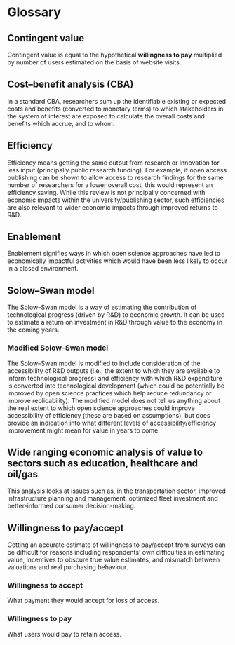 # Glossary

## Contingent value
Contingent value is equal to the hypothetical **willingness to pay** multiplied by number of users estimated on the basis of website visits.

## Cost–benefit analysis (CBA)
In a standard CBA, researchers sum up the identifiable existing or expected costs and benefits (converted to monetary terms) to which stakeholders in the system of interest are exposed to calculate the overall costs and benefits which accrue, and to whom. 

## Efficiency
Efficiency means getting the same output from research or innovation for less input (principally public research funding). For example, if open access publishing can be shown to allow access to research findings for the same number of researchers for a lower overall cost, this would represent an efficiency saving. While this review is not principally concerned with economic impacts within the university/publishing sector, such efficiencies are also relevant to wider economic impacts through improved returns to R&D.

## Enablement
Enablement signifies ways in which open science approaches have led to economically impactful activities which would have been less likely to occur in a closed environment.

## Solow–Swan model
The Solow–Swan model is a way of estimating the contribution of technological progress (driven by R&D) to economic growth. It can be used to estimate a return on investment in R&D through value to the economy in the coming years.

### Modified Solow–Swan model
The Solow–Swan model is modified to include consideration of the accessibility of R&D outputs (i.e., the extent to which they are available to inform technological progress) and efficiency with which R&D expenditure is converted into technological development (which could be potentially be improved by open science practices which help reduce redundancy or improve replicability). The modified model does not tell us anything about the real extent to which open science approaches could improve accessibility of efficiency (these are based on assumptions), but does provide an indication into what different levels of accessibility/efficiency improvement might mean for value in years to come.

## Wide ranging economic analysis of value to sectors such as education, healthcare and oil/gas
This analysis looks at issues such as, in the transportation sector, improved infrastructure planning and management, optimized fleet investment and better-informed consumer decision-making. 

## Willingness to pay/accept
Getting an accurate estimate of willingness to pay/accept from surveys can be difficult for reasons including respondents’ own difficulties in estimating value, incentives to obscure true value estimates, and mismatch between valuations and real purchasing behaviour.

### Willingness to accept
What payment they would accept for loss of access.

### Willingness to pay
What users would pay to retain access.
